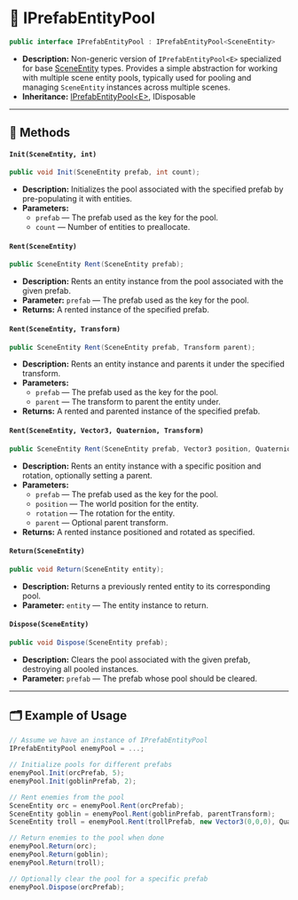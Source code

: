 # 🧩 IPrefabEntityPool

```csharp
public interface IPrefabEntityPool : IPrefabEntityPool<SceneEntity>
```

- **Description:** Non-generic version of `IPrefabEntityPool<E>` specialized for
  base [SceneEntity](../Entities/SceneEntity.md) types. Provides a simple abstraction for working with multiple scene
  entity pools, typically used for pooling and managing `SceneEntity` instances across multiple scenes.
- **Inheritance:** [IPrefabEntityPool\<E>](IPrefabEntityPool%601.md), IDisposable

---

## 🏹 Methods

#### `Init(SceneEntity, int)`

```csharp
public void Init(SceneEntity prefab, int count);
```

- **Description:** Initializes the pool associated with the specified prefab by pre-populating it with entities.
- **Parameters:**
    - `prefab` — The prefab used as the key for the pool.
    - `count` — Number of entities to preallocate.

#### `Rent(SceneEntity)`

```csharp
public SceneEntity Rent(SceneEntity prefab);
```

- **Description:** Rents an entity instance from the pool associated with the given prefab.
- **Parameter:** `prefab` — The prefab used as the key for the pool.
- **Returns:** A rented instance of the specified prefab.

#### `Rent(SceneEntity, Transform)`

```csharp
public SceneEntity Rent(SceneEntity prefab, Transform parent);
```

- **Description:** Rents an entity instance and parents it under the specified transform.
- **Parameters:**
    - `prefab` — The prefab used as the key for the pool.
    - `parent` — The transform to parent the entity under.
- **Returns:** A rented and parented instance of the specified prefab.

#### `Rent(SceneEntity, Vector3, Quaternion, Transform)`

```csharp
public SceneEntity Rent(SceneEntity prefab, Vector3 position, Quaternion rotation, Transform parent = null);
```

- **Description:** Rents an entity instance with a specific position and rotation, optionally setting a parent.
- **Parameters:**
    - `prefab` — The prefab used as the key for the pool.
    - `position` — The world position for the entity.
    - `rotation` — The rotation for the entity.
    - `parent` — Optional parent transform.
- **Returns:** A rented instance positioned and rotated as specified.

#### `Return(SceneEntity)`

```csharp
public void Return(SceneEntity entity);
```

- **Description:** Returns a previously rented entity to its corresponding pool.
- **Parameter:** `entity` — The entity instance to return.

#### `Dispose(SceneEntity)`

```csharp
public void Dispose(SceneEntity prefab);
```

- **Description:** Clears the pool associated with the given prefab, destroying all pooled instances.
- **Parameter:** `prefab` — The prefab whose pool should be cleared.

---

## 🗂 Example of Usage

```csharp
// Assume we have an instance of IPrefabEntityPool
IPrefabEntityPool enemyPool = ...;

// Initialize pools for different prefabs
enemyPool.Init(orcPrefab, 5);
enemyPool.Init(goblinPrefab, 2);

// Rent enemies from the pool
SceneEntity orc = enemyPool.Rent(orcPrefab);
SceneEntity goblin = enemyPool.Rent(goblinPrefab, parentTransform);
SceneEntity troll = enemyPool.Rent(trollPrefab, new Vector3(0,0,0), Quaternion.identity, parentTransform);

// Return enemies to the pool when done
enemyPool.Return(orc);
enemyPool.Return(goblin);
enemyPool.Return(troll);

// Optionally clear the pool for a specific prefab
enemyPool.Dispose(orcPrefab);
```